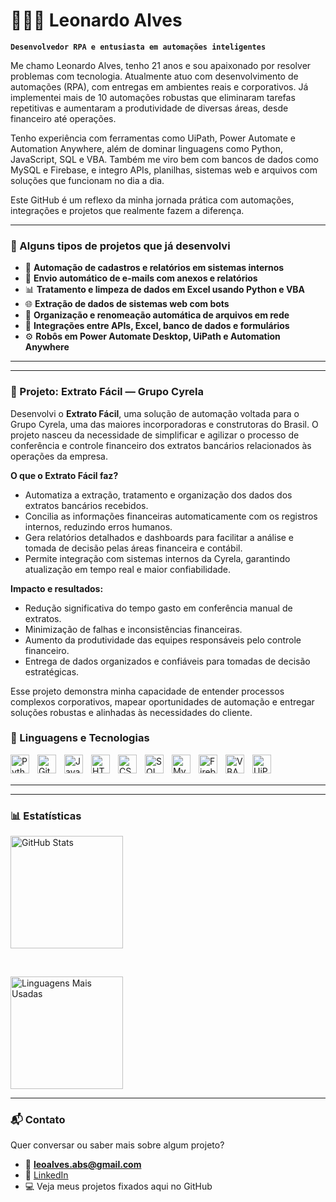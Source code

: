 # 👨🏻‍💻 Leonardo Alves

**`Desenvolvedor RPA e entusiasta em automações inteligentes`**

Me chamo Leonardo Alves, tenho 21 anos e sou apaixonado por resolver problemas com tecnologia. Atualmente atuo com desenvolvimento de automações (RPA), com entregas em ambientes reais e corporativos. Já implementei mais de 10 automações robustas que eliminaram tarefas repetitivas e aumentaram a produtividade de diversas áreas, desde financeiro até operações.

Tenho experiência com ferramentas como UiPath, Power Automate e Automation Anywhere, além de dominar linguagens como Python, JavaScript, SQL e VBA. Também me viro bem com bancos de dados como MySQL e Firebase, e integro APIs, planilhas, sistemas web e arquivos com soluções que funcionam no dia a dia.

Este GitHub é um reflexo da minha jornada prática com automações, integrações e projetos que realmente fazem a diferença.

---

### 🚀 Alguns tipos de projetos que já desenvolvi

- 🔁 **Automação de cadastros e relatórios em sistemas internos**
- 📨 **Envio automático de e-mails com anexos e relatórios**
- 📊 **Tratamento e limpeza de dados em Excel usando Python e VBA**
- 🌐 **Extração de dados de sistemas web com bots**
- 📁 **Organização e renomeação automática de arquivos em rede**
- 🔗 **Integrações entre APIs, Excel, banco de dados e formulários**
- ⚙️ **Robôs em Power Automate Desktop, UiPath e Automation Anywhere**

---

---

### 🏢 Projeto: Extrato Fácil — Grupo Cyrela

Desenvolvi o **Extrato Fácil**, uma solução de automação voltada para o Grupo Cyrela, uma das maiores incorporadoras e construtoras do Brasil. O projeto nasceu da necessidade de simplificar e agilizar o processo de conferência e controle financeiro dos extratos bancários relacionados às operações da empresa.

**O que o Extrato Fácil faz?**

- Automatiza a extração, tratamento e organização dos dados dos extratos bancários recebidos.
- Concilia as informações financeiras automaticamente com os registros internos, reduzindo erros humanos.
- Gera relatórios detalhados e dashboards para facilitar a análise e tomada de decisão pelas áreas financeira e contábil.
- Permite integração com sistemas internos da Cyrela, garantindo atualização em tempo real e maior confiabilidade.

**Impacto e resultados:**

- Redução significativa do tempo gasto em conferência manual de extratos.
- Minimização de falhas e inconsistências financeiras.
- Aumento da produtividade das equipes responsáveis pelo controle financeiro.
- Entrega de dados organizados e confiáveis para tomadas de decisão estratégicas.

Esse projeto demonstra minha capacidade de entender processos complexos corporativos, mapear oportunidades de automação e entregar soluções robustas e alinhadas às necessidades do cliente.


### 🤖 Linguagens e Tecnologias

<img 
    align="left" 
    alt="Python" 
    title="Python"
    width="30px" 
    style="padding-right: 10px;" 
    src="https://cdn.jsdelivr.net/gh/devicons/devicon@latest/icons/python/python-original.svg" 
/>
<img 
    align="left" 
    alt="Git" 
    title="Git"
    width="30px" 
    style="padding-right: 10px;" 
    src="https://cdn.jsdelivr.net/gh/devicons/devicon@latest/icons/git/git-original.svg" 
/>
<img 
    align="left" 
    alt="JavaScript" 
    title="JavaScript"
    width="30px" 
    style="padding-right: 10px;" 
    src="https://cdn.jsdelivr.net/gh/devicons/devicon@latest/icons/javascript/javascript-original.svg" 
/>
<img 
    align="left" 
    alt="HTML" 
    title="HTML"
    width="30px" 
    style="padding-right: 10px;" 
    src="https://cdn.jsdelivr.net/gh/devicons/devicon@latest/icons/html5/html5-original.svg" 
/>
<img 
    align="left" 
    alt="CSS" 
    title="CSS"
    width="30px" 
    style="padding-right: 10px;" 
    src="https://cdn.jsdelivr.net/gh/devicons/devicon@latest/icons/css3/css3-original.svg" 
/>
<img 
    align="left" 
    alt="SQL" 
    title="SQL"
    width="30px" 
    style="padding-right: 10px;" 
    src="https://img.icons8.com/ios-filled/50/4a90e2/sql.png"
/>
<img 
    align="left" 
    alt="MySQL" 
    title="MySQL"
    width="30px" 
    style="padding-right: 10px;" 
    src="https://cdn.jsdelivr.net/gh/devicons/devicon@latest/icons/mysql/mysql-original.svg" 
/>
<img 
    align="left" 
    alt="Firebase" 
    title="Firebase"
    width="30px" 
    style="padding-right: 10px;" 
    src="https://img.icons8.com/color/48/firebase.png" 
/>
<img 
    align="left" 
    alt="VBA" 
    title="VBA"
    width="30px" 
    style="padding-right: 10px;" 
    src="https://img.icons8.com/color/48/microsoft-excel-2019--v1.png"
/>
<img 
    align="left" 
    alt="UiPath" 
    title="UiPath"
    width="30px" 
    style="padding-right: 10px;" 
    src="https://img.icons8.com/color/48/uipath.png" 
/>


<br/>
<br/>

---

---

### 📊 Estatísticas

<img 
    alt="GitHub Stats" 
    height="180" 
    src="https://github-readme-stats.vercel.app/api?username=leonardoalvesdev&show_icons=true&theme=tokyonight&include_all_commits=true&locale=pt-br" 
/>

<br/>

<img 
    alt="Linguagens Mais Usadas" 
    height="180" 
    src="https://github-readme-stats.vercel.app/api/top-langs/?username=leonardoalvesdev&theme=tokyonight&layout=compact&custom_title=Tecnologias&langs_count=8" 
/>

---

### 📬 Contato

Quer conversar ou saber mais sobre algum projeto?

- 📧 **leoalves.abs@gmail.com**
- 💼 [LinkedIn](https://www.linkedin.com/in/leonardoabs/)
- 💻 Veja meus projetos fixados aqui no GitHub


